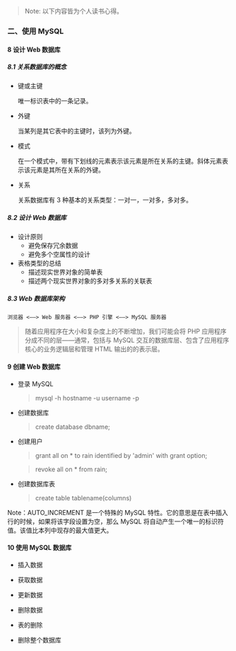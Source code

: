 > Note: 以下内容皆为个人读书心得。

### 二、使用 MySQL

#### 8 设计 Web 数据库

##### 8.1 关系数据库的概念

- 键或主键

    唯一标识表中的一条记录。
- 外键

    当某列是其它表中的主键时，该列为外键。
- 模式

    在一个模式中，带有下划线的元素表示该元素是所在关系的主键。斜体元素表示该元素是其所在关系的外键。
- 关系

    关系数据库有 3 种基本的关系类型：一对一，一对多，多对多。
    
##### 8.2 设计 Web 数据库
- 设计原则
    - 避免保存冗余数据
    - 避免多个空属性的设计
- 表格类型的总结
    - 描述现实世界对象的简单表
    - 描述两个现实世界对象的多对多关系的关联表

##### 8.3 Web 数据库架构
    浏览器 <——> Web 服务器 <——> PHP 引擎 <——> MySQL 服务器
    
> 随着应用程序在大小和复杂度上的不断增加，我们可能会将 PHP 应用程序分成不同的层——通常，包括与 MySQL 交互的数据库层、包含了应用程序核心的业务逻辑层和管理 HTML 输出的的表示层。

#### 9 创建 Web 数据库

- 登录 MySQL

    > mysql -h hostname -u username -p

- 创建数据库

    > create database dbname;

- 创建用户

    > grant all on * to rain identified by 'admin' with grant option;

    > revoke all on * from rain;

- 创建数据库表

    > create table tablename(columns)

Note：AUTO_INCREMENT 是一个特殊的 MySQL 特性。它的意思是在表中插入行的时候，如果将该字段设置为空，那么 MySQL 将自动产生一个唯一的标识符值。该值比本列中现存的最大值更大。

#### 10 使用 MySQL 数据库

- 插入数据


- 获取数据


- 更新数据


- 删除数据


- 表的删除


- 删除整个数据库
